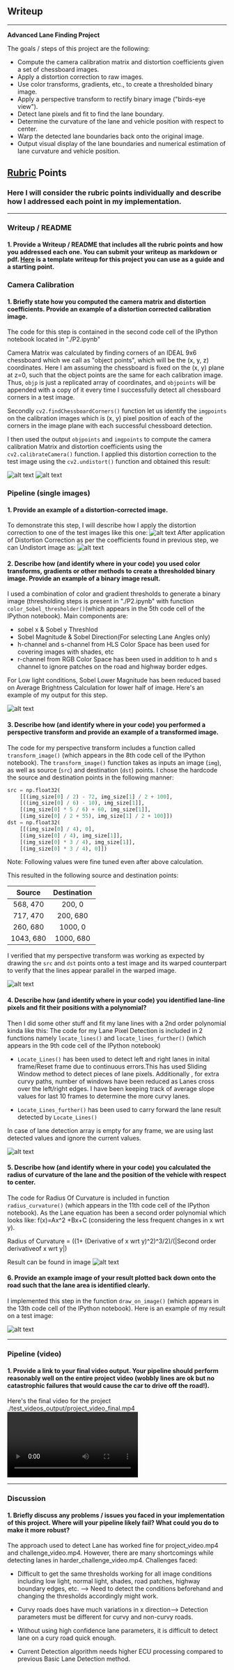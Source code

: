 ## Writeup
---

**Advanced Lane Finding Project**

The goals / steps of this project are the following:

* Compute the camera calibration matrix and distortion coefficients given a set of chessboard images.
* Apply a distortion correction to raw images.
* Use color transforms, gradients, etc., to create a thresholded binary image.
* Apply a perspective transform to rectify binary image ("birds-eye view").
* Detect lane pixels and fit to find the lane boundary.
* Determine the curvature of the lane and vehicle position with respect to center.
* Warp the detected lane boundaries back onto the original image.
* Output visual display of the lane boundaries and numerical estimation of lane curvature and vehicle position.


[//]: # (Image References)

[image1]: ./test_images/test3.jpg "Actual Image"
[image2]: ./output_images/Project_Video_Outputs/Undistorted_test1.jpg "Undistorted"
[image3]: ./output_images/Project_Video_Outputs/Undistorted_test1.jpg "Thresholded Binary Example"
[image4]: ./output_images/Project_Video_Outputs/Undistorted_test1.jpg "Warp Example"
[image5]: ./output_images/Project_Video_Outputs/Undistorted_test1.jpg "Lanes Only Visual"
[image6]: ./output_images/Project_Video_Outputs/Undistorted_test1.jpg "Output Image"
[image7]: ./camera_cal/calibration2.jpg "Distorted Chessboard Image"
[image8]: ./output_images/ChessBoard_Undistorted_Outputs/chessboard_undist2.jpg "Undistorted Chessboard Image"

[video1]: ./test_videos_output/project_video_final.mp4 "Output Video"

## [Rubric](https://review.udacity.com/#!/rubrics/571/view) Points

### Here I will consider the rubric points individually and describe how I addressed each point in my implementation.  

---

### Writeup / README

#### 1. Provide a Writeup / README that includes all the rubric points and how you addressed each one.  You can submit your writeup as markdown or pdf.  [Here](https://github.com/udacity/CarND-Advanced-Lane-Lines/blob/master/writeup_template.md) is a template writeup for this project you can use as a guide and a starting point.  



### Camera Calibration

#### 1. Briefly state how you computed the camera matrix and distortion coefficients. Provide an example of a distortion corrected calibration image.

The code for this step is contained in the second code cell of the IPython notebook located in "./P2.ipynb"

Camera Matrix was calculated by finding corners of an IDEAL 9x6 chessboard which we call as "object points", which will be the (x, y, z) coordinates. Here I am assuming the chessboard is fixed on the (x, y) plane at z=0, such that the object points are the same for each calibration image.  Thus, `objp` is just a replicated array of coordinates, and `objpoints` will be appended with a copy of it every time I successfully detect all chessboard corners in a test image.

Secondly `cv2.findChessboardCorners()` function let us identify the `imgpoints` on the calibration images which is (x, y) pixel position of each of the corners in the image plane with each successful chessboard detection.  

I then used the output `objpoints` and `imgpoints` to compute the camera calibration Matrix and distortion coefficients using the `cv2.calibrateCamera()` function.  I applied this distortion correction to the test image using the `cv2.undistort()` function and obtained this result: 

![alt text][image7]
![alt text][image8]

### Pipeline (single images)

#### 1. Provide an example of a distortion-corrected image.

To demonstrate this step, I will describe how I apply the distortion correction to one of the test images like this one:
![alt text][image1]
After application of Distortion Correction as per the coefficients found in previous step, we can Undistort image as:
![alt text][image2]

#### 2. Describe how (and identify where in your code) you used color transforms, gradients or other methods to create a thresholded binary image.  Provide an example of a binary image result.

I used a combination of color and gradient thresholds to generate a binary image (thresholding steps is present in "./P2.ipynb" with function `color_Sobel_thresholder()`(which appears in the 5th code cell of the IPython notebook).
Main components are:
* sobel x & Sobel y Threshlod
* Sobel Magnitude & Sobel Direction(For selecting Lane Angles only)
* h-channel and s-channel from HLS Color Space has been used for covering images with shades, etc
* r-channel from RGB Color Space has been used in addition to h and s channel to ignore patches on the road and highway border edges.

For Low light conditions, Sobel Lower Magnitude has been reduced based on Average Brightness Calculation for lower half of image. 
Here's an example of my output for this step.

![alt text][image3]

#### 3. Describe how (and identify where in your code) you performed a perspective transform and provide an example of a transformed image.

The code for my perspective transform includes a function called `transform_image()` (which appears in the 8th code cell of the IPython notebook).  The `transform_image()` function takes as inputs an image (`img`), as well as source (`src`) and destination (`dst`) points.  I chose the hardcode the source and destination points in the following manner:


```python
src = np.float32(
    [[(img_size[0] / 2) - 72, img_size[1] / 2 + 100],
    [((img_size[0] / 6) - 10), img_size[1]],
    [(img_size[0] * 5 / 6) + 60, img_size[1]],
    [(img_size[0] / 2 + 55), img_size[1] / 2 + 100]])
dst = np.float32(
    [[(img_size[0] / 4), 0],
    [(img_size[0] / 4), img_size[1]],
    [(img_size[0] * 3 / 4), img_size[1]],
    [(img_size[0] * 3 / 4), 0]])
```
Note: Following values were fine tuned even after above calculation.

This resulted in the following source and destination points:

| Source        | Destination   | 
|:-------------:|:-------------:| 
| 568, 470      | 200, 0        | 
| 717, 470      | 200, 680      |
| 260, 680      | 1000, 0       |
| 1043, 680     | 1000, 680     |

I verified that my perspective transform was working as expected by drawing the `src` and `dst` points onto a test image and its warped counterpart to verify that the lines appear parallel in the warped image.

![alt text][image4]

#### 4. Describe how (and identify where in your code) you identified lane-line pixels and fit their positions with a polynomial?

Then I did some other stuff and fit my lane lines with a 2nd order polynomial kinda like this:
The code for my Lane Pixel Detection is included in 2 functions namely `locate_lines()` and `locate_lines_further()` (which appears in the 9th code cell of the IPython notebook)
* `Locate_Lines()` has been used to detect left and right lanes in inital frame/Reset frame due to continuous errors.This has used Sliding Window method to detect pieces of lane pixels.
Additionally , for extra curvy paths, number of windows have been reduced as Lanes cross over the left/right edges.
I have been keeping track of average slope values for last 10 frames to determine the more curvy lanes.

* `Locate_Lines_further()` has been used to carry forward the lane result detected by `Locate_Lines()`

In case of lane detection array is empty for any frame, we are using last detected values and ignore the current values.

![alt text][image5]

#### 5. Describe how (and identify where in your code) you calculated the radius of curvature of the lane and the position of the vehicle with respect to center.

The code for Radius Of Curvature is included in function `radius_curvature()` (which appears in the 11th code cell of the IPython notebook).
As the Lane equation has been a second order polynomial which looks like:
f(x)=Ax^2 +Bx+C (considering the less frequent changes in x wrt y).

Radius of Curvature  = ((1+ (Derivative of x wrt y)^2)^3/2)/(|Second order derivativeof x wrt y|)

Result can be found in image
![alt text][image6]

#### 6. Provide an example image of your result plotted back down onto the road such that the lane area is identified clearly.

I implemented this step in the function `draw_on_image()` (which appears in the 13th code cell of the IPython notebook). Here is an example of my result on a test image:

![alt text][image6]

---

### Pipeline (video)

#### 1. Provide a link to your final video output.  Your pipeline should perform reasonably well on the entire project video (wobbly lines are ok but no catastrophic failures that would cause the car to drive off the road!).

Here's the final video for the project ./test_videos_output/project_video_final.mp4
![alt text][video1]

---

### Discussion

#### 1. Briefly discuss any problems / issues you faced in your implementation of this project.  Where will your pipeline likely fail?  What could you do to make it more robust?

The approach used to detect Lane has worked fine for project_video.mp4 and challenge_video.mp4. However, there are many shortcomings while detecting lanes in harder_challenge_video.mp4.
Challenges faced:
* Difficult to get the same thresholds working for all image conditions including low light, normal light, shades, road patches, highway boundary edges, etc. --> Need to detect the conditions beforehand and changing the thresholds accordingly might work.

* Curvy roads does have much variations in x direction--> Detection parameters must be different for curvy and non-curvy roads.

* Without using high confidence lane parameters, it is difficult to detect lane on a cury road quick enough.

* Current Detection algorithm needs higher ECU processing compared to previous Basic Lane Detection method.
